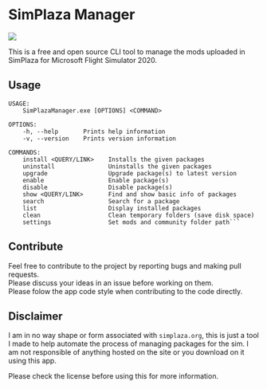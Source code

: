 # SimPlaza Manager

![](https://simplaza.org/wp-content/uploads/2022/07/title-dark.png)

This is a free and open source CLI tool to manage the mods uploaded in SimPlaza for Microsoft Flight Simulator 2020.

## Usage

```
USAGE:
    SimPlazaManager.exe [OPTIONS] <COMMAND>

OPTIONS:
    -h, --help       Prints help information
    -v, --version    Prints version information

COMMANDS:
    install <QUERY/LINK>    Installs the given packages
    uninstall               Uninstalls the given packages
    upgrade                 Upgrade package(s) to latest version
    enable                  Enable package(s)
    disable                 Disable package(s)
    show <QUERY/LINK>       Find and show basic info of packages
    search                  Search for a package
    list                    Display installed packages
    clean                   Clean temporary folders (save disk space)
    settings                Set mods and community folder path```
```

## Contribute
Feel free to contribute to the project by reporting bugs and making pull requests.<br>
Please discuss your ideas in an issue before working on them.<br>
Please folow the app code style when contributing to the code directly.

## Disclaimer
I am in no way shape or form associated with `simplaza.org`, this is just a tool I made to help automate the process of managing packages for the sim. I am not responsible of anything hosted on the site or you download on it using this app.

Please check the license before using this for more information.

